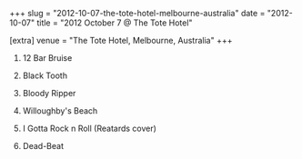 +++
slug = "2012-10-07-the-tote-hotel-melbourne-australia"
date = "2012-10-07"
title = "2012 October 7 @ The Tote Hotel"

[extra]
venue = "The Tote Hotel, Melbourne, Australia"
+++

 1. 12 Bar Bruise

 2. Black Tooth

 3. Bloody Ripper

 4. Willoughby's Beach

 5. I Gotta Rock n Roll
    (Reatards cover)

 6. Dead-Beat


